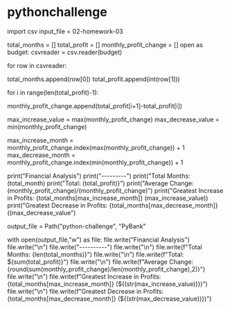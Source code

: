 # pythonchallenge
import csv
input_file = 02-homework-03


total_months = []
total_profit = []
monthly_profit_change = []
 open as budget:
csvreader = csv.reader(budget) 
  
for row in csvreader: 

 total_months.append(row[0])
 total_profit.append(int(row[1]))
 
for i in range(len(total_profit)-1):
        
     
monthly_profit_change.append(total_profit[i+1]-total_profit[i])
        

max_increase_value = max(monthly_profit_change)
max_decrease_value = min(monthly_profit_change)

max_increase_month = monthly_profit_change.index(max(monthly_profit_change)) + 1
max_decrease_month = monthly_profit_change.index(min(monthly_profit_change)) + 1 



print("Financial Analysis")
print("---------")
print("Total Months:(total_month)
print("Total: (total_profit)}")
print("Average Change:(monthly_profit_change)/(monthly_profit_change)")
print("Greatest Increase in Profits: {total_months[max_increase_month]} (max_increase_value))
print("Greatest Decrease in Profits: {total_months[max_decrease_month]} ((max_decrease_value")


output_file = Path("python-challenge", "PyBank"

with open(output_file,"w") as file:
file.write("Financial Analysis")
file.write("\n")
file.write("----------")
file.write("\n")
file.write(f"Total Months: {len(total_months)}")
file.write("\n")
file.write(f"Total: ${sum(total_profit)}")
file.write("\n")
file.write(f"Average Change: {round(sum(monthly_profit_change)/len(monthly_profit_change),2)}")
file.write("\n")
file.write(f"Greatest Increase in Profits: {total_months[max_increase_month]} (${(str(max_increase_value))})")
file.write("\n")
file.write(f"Greatest Decrease in Profits: {total_months[max_decrease_month]} (${(str(max_decrease_value))})")
